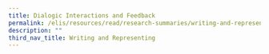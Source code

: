 ```yaml
---
title: Dialogic Interactions and Feedback
permalink: /elis/resources/read/research-summaries/writing-and-representing/dialogic-interactions-and-feedback/
description: ""
third_nav_title: Writing and Representing
---
```


